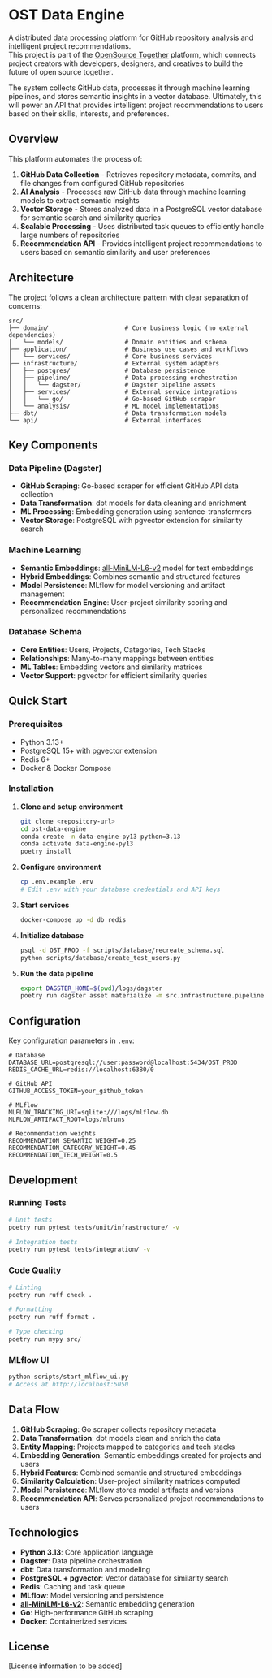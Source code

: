 # OST Data Engine

A distributed data processing platform for GitHub repository analysis and intelligent project recommendations.   
This project is part of the [OpenSource Together](https://github.com/opensource-together) platform, which connects project creators with developers, designers, and creatives to build the future of open source together.

The system collects GitHub data, processes it through machine learning pipelines, and stores semantic insights in a vector database. Ultimately, this will power an API that provides intelligent project recommendations to users based on their skills, interests, and preferences.

## Overview

This platform automates the process of:
1. **GitHub Data Collection** - Retrieves repository metadata, commits, and file changes from configured GitHub repositories
2. **AI Analysis** - Processes raw GitHub data through machine learning models to extract semantic insights
3. **Vector Storage** - Stores analyzed data in a PostgreSQL vector database for semantic search and similarity queries
4. **Scalable Processing** - Uses distributed task queues to efficiently handle large numbers of repositories
5. **Recommendation API** - Provides intelligent project recommendations to users based on semantic similarity and user preferences

## Architecture

The project follows a clean architecture pattern with clear separation of concerns:

```
src/
├── domain/                     # Core business logic (no external dependencies)
│   └── models/                 # Domain entities and schema
├── application/                # Business use cases and workflows
│   └── services/               # Core business services
├── infrastructure/             # External system adapters
│   ├── postgres/               # Database persistence
│   ├── pipeline/               # Data processing orchestration
│   │   └── dagster/            # Dagster pipeline assets
│   ├── services/               # External service integrations
│   │   └── go/                 # Go-based GitHub scraper
│   └── analysis/               # ML model implementations
├── dbt/                        # Data transformation models
└── api/                        # External interfaces
```

## Key Components

### Data Pipeline (Dagster)
- **GitHub Scraping**: Go-based scraper for efficient GitHub API data collection
- **Data Transformation**: dbt models for data cleaning and enrichment
- **ML Processing**: Embedding generation using sentence-transformers
- **Vector Storage**: PostgreSQL with pgvector extension for similarity search

### Machine Learning
- **Semantic Embeddings**: [all-MiniLM-L6-v2](https://huggingface.co/sentence-transformers/all-MiniLM-L6-v2) model for text embeddings
- **Hybrid Embeddings**: Combines semantic and structured features
- **Model Persistence**: MLflow for model versioning and artifact management
- **Recommendation Engine**: User-project similarity scoring and personalized recommendations

### Database Schema
- **Core Entities**: Users, Projects, Categories, Tech Stacks
- **Relationships**: Many-to-many mappings between entities
- **ML Tables**: Embedding vectors and similarity matrices
- **Vector Support**: pgvector for efficient similarity queries

## Quick Start

### Prerequisites
- Python 3.13+
- PostgreSQL 15+ with pgvector extension
- Redis 6+
- Docker & Docker Compose

### Installation

1. **Clone and setup environment**
   ```bash
   git clone <repository-url>
   cd ost-data-engine
   conda create -n data-engine-py13 python=3.13
   conda activate data-engine-py13
   poetry install
   ```

2. **Configure environment**
   ```bash
   cp .env.example .env
   # Edit .env with your database credentials and API keys
   ```

3. **Start services**
   ```bash
   docker-compose up -d db redis
   ```

4. **Initialize database**
   ```bash
   psql -d OST_PROD -f scripts/database/recreate_schema.sql
   python scripts/database/create_test_users.py
   ```

5. **Run the data pipeline**
   ```bash
   export DAGSTER_HOME=$(pwd)/logs/dagster
   poetry run dagster asset materialize -m src.infrastructure.pipeline.dagster.definitions --select training_data_pipeline
   ```

## Configuration

Key configuration parameters in `.env`:

```env
# Database
DATABASE_URL=postgresql://user:password@localhost:5434/OST_PROD
REDIS_CACHE_URL=redis://localhost:6380/0

# GitHub API
GITHUB_ACCESS_TOKEN=your_github_token

# MLflow
MLFLOW_TRACKING_URI=sqlite:///logs/mlflow.db
MLFLOW_ARTIFACT_ROOT=logs/mlruns

# Recommendation weights
RECOMMENDATION_SEMANTIC_WEIGHT=0.25
RECOMMENDATION_CATEGORY_WEIGHT=0.45
RECOMMENDATION_TECH_WEIGHT=0.5
```

## Development

### Running Tests
```bash
# Unit tests
poetry run pytest tests/unit/infrastructure/ -v

# Integration tests
poetry run pytest tests/integration/ -v
```

### Code Quality
```bash
# Linting
poetry run ruff check .

# Formatting
poetry run ruff format .

# Type checking
poetry run mypy src/
```

### MLflow UI
```bash
python scripts/start_mlflow_ui.py
# Access at http://localhost:5050
```

## Data Flow

1. **GitHub Scraping**: Go scraper collects repository metadata
2. **Data Transformation**: dbt models clean and enrich the data
3. **Entity Mapping**: Projects mapped to categories and tech stacks
4. **Embedding Generation**: Semantic embeddings created for projects and users
5. **Hybrid Features**: Combined semantic and structured embeddings
6. **Similarity Calculation**: User-project similarity matrices computed
7. **Model Persistence**: MLflow stores model artifacts and versions
8. **Recommendation API**: Serves personalized project recommendations to users

## Technologies

- **Python 3.13**: Core application language
- **Dagster**: Data pipeline orchestration
- **dbt**: Data transformation and modeling
- **PostgreSQL + pgvector**: Vector database for similarity search
- **Redis**: Caching and task queue
- **MLflow**: Model versioning and persistence
- **[all-MiniLM-L6-v2](https://huggingface.co/sentence-transformers/all-MiniLM-L6-v2)**: Semantic embedding generation
- **Go**: High-performance GitHub scraping
- **Docker**: Containerized services

## License

[License information to be added]
